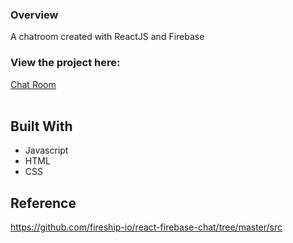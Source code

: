 
### Overview
A chatroom created with ReactJS and Firebase 


### View the project here:
<a  target="_blank" href="https://advice-generator-9yx.pages.dev/"><ins>Chat Room<ins></a> <br><br>



## Built With
* Javascript
* HTML
* CSS


## Reference
https://github.com/fireship-io/react-firebase-chat/tree/master/src
